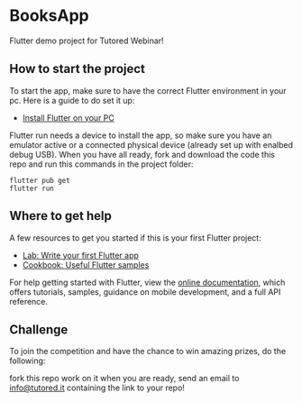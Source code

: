 # BooksApp

Flutter demo project for Tutored Webinar!
## How to start the project

To start the app, make sure to have the correct Flutter environment in your pc.
Here is a guide to do set it up:
- [Install Flutter on your PC](https://flutter.dev/docs/get-started/install)

Flutter run needs a device to install the app, so make sure you have an emulator active or a connected physical device (already set up with enalbed debug USB).
When you have all ready, fork and download the code this repo and run this commands in the project folder:

```
flutter pub get
flutter run
```

## Where to get help
A few resources to get you started if this is your first Flutter project:

- [Lab: Write your first Flutter app](https://flutter.dev/docs/get-started/codelab)
- [Cookbook: Useful Flutter samples](https://flutter.dev/docs/cookbook)

For help getting started with Flutter, view the
[online documentation](https://flutter.dev/docs), which offers tutorials,
samples, guidance on mobile development, and a full API reference.


## Challenge
To join the competition and have the chance to win amazing prizes, do the following:

fork this repo
work on it
when you are ready, send an email to info@tutored.it containing the link to your repo!

